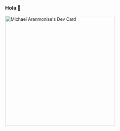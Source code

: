 ### Hola 👋

<!--
**Michael-King9812/Michael-King9812** is a ✨ _special_ ✨ repository because its `README.md` (this file) appears on your GitHub profile.

Here are some ideas to get you started:

- 🔭 I’m currently working on ...
- 🌱 I’m currently learning ...
- 👯 I’m looking to collaborate on ...
- 🤔 I’m looking for help with ...
- 💬 Ask me about ...
- 📫 How to reach me: ...
- 😄 Pronouns: ...
- ⚡ Fun fact: ...
-->

<a href="https://app.daily.dev/michaelkings"><img src="https://api.daily.dev/devcards/v2/i7lczaJUqmT9OH4uPLCe1.png?r=zl2" width="356" alt="Michael Aranmonise's Dev Card"/></a>
